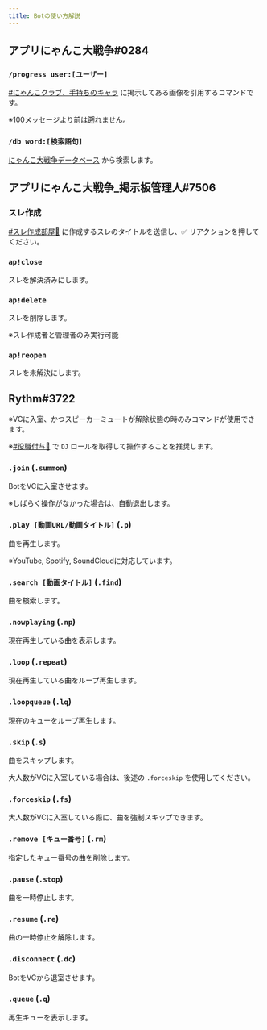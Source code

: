 ```yaml
---
title: Botの使い方解説
---
```


## アプリにゃんこ大戦争#0284

### `/progress user:[ユーザー]`

[#にゃんこクラブ、手持ちのキャラ](https://discord.com/channels/755774191613247568/822771682157658122) に掲示してある画像を引用するコマンドです。

※100メッセージより前は遡れません。

### `/db word:[検索語句]`

[にゃんこ大戦争データベース](https://battlecats-db.com/) から検索します。

## アプリにゃんこ大戦争_掲示板管理人#7506

### スレ作成

[#スレ作成部屋🌟](https://discord.com/channels/755774191613247568/757612691517997147) に作成するスレのタイトルを送信し、✅ リアクションを押してください。

### `ap!close`

スレを解決済みにします。

### `ap!delete`

スレを削除します。

※スレ作成者と管理者のみ実行可能

### `ap!reopen`

スレを未解決にします。

## Rythm#3722

※VCに入室、かつスピーカーミュートが解除状態の時のみコマンドが使用できます。

※[#役職付与🌺](https://discord.com/channels/755774191613247568/818065155690201088) で `DJ` ロールを取得して操作することを推奨します。

### `.join` (`.summon`)

BotをVCに入室させます。

※しばらく操作がなかった場合は、自動退出します。

### `.play [動画URL/動画タイトル]` (`.p`)

曲を再生します。

※YouTube, Spotify, SoundCloudに対応しています。

### `.search [動画タイトル]` (`.find`)

曲を検索します。

### `.nowplaying` (`.np`)

現在再生している曲を表示します。

### `.loop` (`.repeat`)

現在再生している曲をループ再生します。

### `.loopqueue` (`.lq`)

現在のキューをループ再生します。

### `.skip` (`.s`)

曲をスキップします。

大人数がVCに入室している場合は、後述の `.forceskip` を使用してください。

### `.forceskip` (`.fs`)

大人数がVCに入室している際に、曲を強制スキップできます。

### `.remove [キュー番号]` (`.rm`)

指定したキュー番号の曲を削除します。

### `.pause` (`.stop`)

曲を一時停止します。

### `.resume` (`.re`)

曲の一時停止を解除します。

### `.disconnect` (`.dc`)

BotをVCから退室させます。

### `.queue` (`.q`)

再生キューを表示します。
